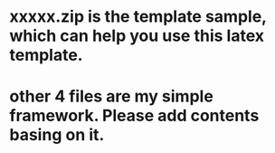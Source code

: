 # xxxxx.zip is the template sample, which can help you use this latex template. 
# other 4 files are my simple framework. Please add contents basing on it.
